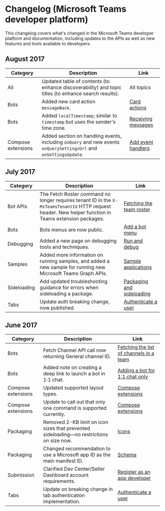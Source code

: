 # Changelog (Microsoft Teams developer platform)

This changelog covers what's changed in the Microsoft Teams developer platform and documentation, including updates to the APIs as well as new features and tools available to developers.

## August 2017

| **Category** | **Description** | **Link** |
| --- | --- | --- |
| All | Updated table of contents (to enhance discoverability) and topic titles (to enhance search results). | All topics |
| Bots | Added new card action `messageBack`. | [Card actions](botsmessages.md#card-actions) |
| Bots | Added `localTimestamp`; similar to `timestamp` but uses the sender's time zone. | [Receiving messages](botsconversation.md#receiving-messages) |
| Compose extensions | Added section on handling events, including `onQuery` and new events `onQuerySettingsUrl` and `onSettingsUpdate`. | [Add event handlers](composeextensions.md#add-event-handlers) |

## July 2017

| **Category** | **Description** | **Link** |
| --- | --- | --- |
| Bot APIs | The Fetch Roster command no longer requires tenant ID in the `X-MsTeamsTenantId` HTTP request header. New helper function in Teams extension packages. | [Fetching the team roster](botapis.md#fetching-the-team-roster) |
| Bots | Bots menus are now public. | [Add a bot menu](botmenu.md) |
| Debugging | Added a new page on debugging tools and techniques. | [Run and debug](debugging.md) |
| Samples | Added more information on running samples, and added a new sample for running new Microsoft Teams Graph APIs. | [Sample applications](samples.md) |
| Sideloading | Add updated troubleshooting guidance for errors when sideloading a package. | [Packaging and sideloading](troubleshooting.md#error-while-reading-manifestjson) |
| Tabs | Update auth breaking change, now published. | [Authenticate a user](auth.md) | 

## June 2017

| **Category** | **Description** | **Link** |
| --- | --- | --- |
| Bots | Fetch Channel API call now returning General channel ID. | [Fetching the list of channels in a team](botapis.md#fetching-the-list-of-channels-in-a-team) |
| Bots | Added note on creating a deep link to launch a bot in 1:1 chat. | [Adding a bot for 1:1 chat only](botsadd.md#adding-a-bot-for-11-chat-only) |
| Compose extensions | Updated supported layout types. | [Compose extensions](composeextensions.md) |
| Compose extensions | Update to call out that only one command is supported currently. | [Compose extensions](composeextensions.md) |
| Packaging | Removed 2-KB limit on icon sizes that prevented sideloading&mdash;no restrictions on size now. | [Icons](createpackage.md#icons) |
| Packaging | Changed recommendation to use a Microsoft app ID as the main manifest ID. | [Schema](schema.md#id) |
| Submission | Clarified Dev Center/Seller Dashboard account requirements. | [Register as an app developer](submission.md#register-as-an-app-developer) |
| Tabs | Update on breaking change in tab authentication implementation. | [Authenticate a user](auth.md) |
